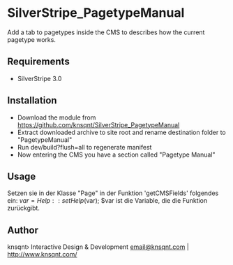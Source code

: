 SilverStripe_PagetypeManual
===========================

Add a tab to pagetypes inside the CMS to describes how the current pagetype works.

## Requirements
* SilverStripe 3.0

## Installation
* Download the module from https://github.com/knsqnt/SilverStripe_PagetypeManual
* Extract downloaded archive to site root and rename destination folder to "PagetypeManual"
* Run dev/build?flush=all to regenerate manifest
* Now entering the CMS you have a section called "Pagetype Manual"

## Usage
Setzen sie in der Klasse "Page" in der Funktion 'getCMSFields' folgendes ein:
$var = Help::setHelp($var);
$var ist die Variable, die die Funktion zurückgibt.

## Author
knsqnt&rsaquo; Interactive Design &amp; Development
email@knsqnt.com | http://www.knsqnt.com/
